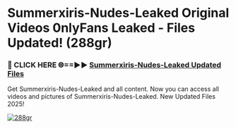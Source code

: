 # Summerxiris-Nudes-Leaked Original Videos 0nlyFans Leaked - Files Updated! (288gr)

<h3>🔴 CLICK HERE 🌐==►► <a href="https://tinyurl.com/yrmya6cz" rel="nofollow">Summerxiris-Nudes-Leaked Updated Files</a></h3>

Get Summerxiris-Nudes-Leaked and all content. Now you can access all videos and pictures of Summerxiris-Nudes-Leaked. New Updated Files 2025!

[![288gr](https://i.imgur.com/FMdXYCs.gif)](https://tinyurl.com/yrmya6cz)

